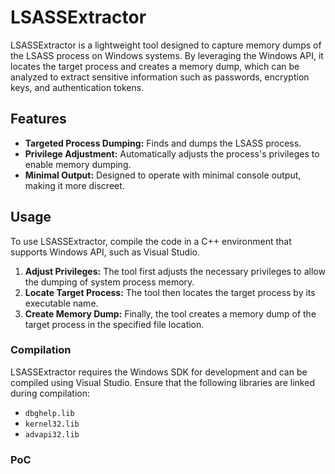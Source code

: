 # LSASSExtractor
LSASSExtractor is a lightweight tool designed to capture memory dumps of the LSASS process on Windows systems. By leveraging the Windows API, it locates the target process and creates a memory dump, which can be analyzed to extract sensitive information such as passwords, encryption keys, and authentication tokens. 

## Features

- **Targeted Process Dumping:** Finds and dumps the LSASS process.
- **Privilege Adjustment:** Automatically adjusts the process's privileges to enable memory dumping.
- **Minimal Output:** Designed to operate with minimal console output, making it more discreet.

## Usage

To use LSASSExtractor, compile the code in a C++ environment that supports Windows API, such as Visual Studio.

1. **Adjust Privileges:** The tool first adjusts the necessary privileges to allow the dumping of system process memory.
2. **Locate Target Process:** The tool then locates the target process by its executable name.
3. **Create Memory Dump:** Finally, the tool creates a memory dump of the target process in the specified file location.

### Compilation

LSASSExtractor requires the Windows SDK for development and can be compiled using Visual Studio. Ensure that the following libraries are linked during compilation:

- `dbghelp.lib`
- `kernel32.lib`
- `advapi32.lib`

### PoC


